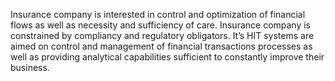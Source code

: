 Insurance company is interested in control and optimization of financial flows as well as necessity and sufficiency of care. Insurance company is constrained by compliancy and regulatory obligators. It’s HIT systems are aimed on control and management of financial transactions processes as well as providing analytical capabilities sufficient to constantly improve their business.